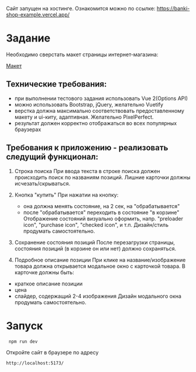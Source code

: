 Сайт запущен на хостинге. Ознакомится можно по ссылке: https://banki-shop-example.vercel.app/

# Задание

Необходимо сверстать макет страницы интернет-магазина:

[Макет](https://www.figma.com/file/6LxPDEsauEGanhR2nDW68X/Banki.shop?node-id=0%3A1)

## Технические требования:

- при выполнении тестового задания использовать Vue 2(Options API)
- можно использовать Bootstrap, jQuery, желательно Vuetify
- верстка должна максимально соответствовать предоставленному макету и ui-киту, адаптивная. Желательно PixelPerfect.
- результат должен корректно отображаться во всех популярных браузерах

## Требования к приложению - реализовать следущий функционал:

1. Строка поиска
   При ввода текста в строке поиска должен происходить поиск по названиям позиций.
   Лишние карточки должны исчезать/скрываться.


2. Кнопка "купить"
   При нажатии на кнопку:
   - она должна менять состояние, на 2 сек, на "обрабатывается"
   - после "обрабатывается" переходить в состояние "в корзине"
     Отображение состояний визуально оформить, напр. "preloader icon", "purchase icon", "checked icon", и т.п.
     Дизайн/стиль продумать самостоятельно.


3. Сохранение состояния позиций
   После перезагрузки страницы, состояния позиций (в корзине он или нет) должно сохраняться.


4. Подробное описание позиции
   При клике на название/изображение товара должна открывается модальное окно с карточкой товара.
   В карточке должны быть:
- краткое описание позиции
- цена
- слайдер, содержащий 2-4 изображения
  Дизайн модального окна продумать самостоятельно.

# Запуск

```
 npm run dev
```

Откройте сайт в браузере по адресу

```
http://localhost:5173/
```
